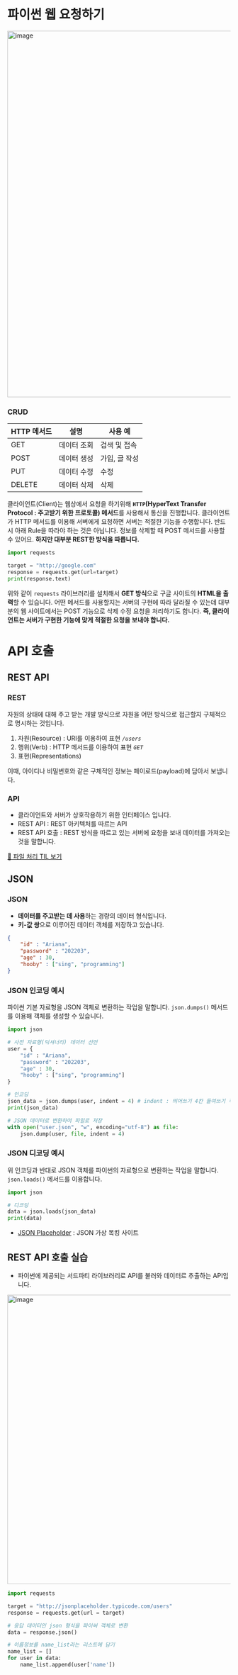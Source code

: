 # 파이썬 웹 요청하기

<img width="827" alt="image" src="https://user-images.githubusercontent.com/55238671/226222544-2f3eb7cc-42af-438b-a0e1-a87d50a75669.png">


### CRUD
| HTTP 메서드 | 설명 | 사용 예 |
| --- | --- | --- |
| GET | 데이터 조회 | 검색 및 접속 |
| POST | 데이터 생성 | 가입, 글 작성 |
| PUT | 데이터 수정 | 수정 |
| DELETE | 데이터 삭제 | 삭제 |

클라이언트(Client)는 웹상에서 요청을 하기위해 **`HTTP`(HyperText Transfer Protocol : 주고받기 위한 프로토콜) 메서드**를 사용해서 통신을 진행합니다.
클라이언트가 HTTP 메서드를 이용해 서버에게 요청하면 서버는 적절한 기능을 수행합니다. 
반드시 아래 Rule을 따라야 하는 것은 아닙니다. 정보를 삭제할 때 POST 메서드를 사용할 수 있어요. **하지만 대부분 REST한 방식을 따릅니다.**

```python
import requests

target = "http://google.com"
response = requests.get(url=target)
print(response.text)
```

위와 같이 `requests` 라이브러리를 설치해서 **GET 방식**으로 구글 사이트의 **HTML을 출력**할 수 있습니다. 
어떤 메서드를 사용할지는 서버의 구현에 따라 달라질 수 있는데 대부분의 웹 사이트에서는 POST 기능으로 삭제 수정 요청을 처리하기도 합니다.
**즉, 클라이언트는 서버가 구현한 기능에 맞게 적절한 요청을 보내야 합니다.**

# API 호출

## REST API

### REST
자원의 상태에 대해 주고 받는 개발 방식으로 자원을 어떤 방식으로 접근할지 구체적으로 명시하는 것입니다.
1. 자원(Resource) : URI를 이용하여 표현 _`/users`_
2. 행위(Verb) : HTTP 메서드를 이용하여 표현 _`GET`_
3. 표현(Representations)

이때, 아이디나 비밀번호와 같은 구체적인 정보는 페이로드(payload)에 담아서 보냅니다.

### API
- 클라이언트와 서버가 상호작용하기 위한 인터페이스 입니다.
- REST API : REST 아키텍처를 따르는 API
- REST API 호출 : REST 방식을 따르고 있는 서버에 요청을 보내 데이터를 가져오는 것을 말합니다.

[📌 파일 처리 TIL 보기](https://github.com/dustin-kang/Programming-Team-Notes/wiki/File-Management)

## JSON

### JSON
- **데이터를 주고받는 데 사용**하는 경량의 데이터 형식입니다. 
- **키-값 쌍**으로 이루어진 데이터 객체를 저장하고 있습니다.
```json
{
    "id" : "Ariana",
    "password" : "202203",
    "age" : 30,
    "hooby" : ["sing", "programming"]
}
```

### JSON 인코딩 예시
파이썬 기본 자료형을 JSON 객체로 변환하는 작업을 말합니다. `json.dumps()` 메서드를 이용해 객체를 생성할 수 있습니다.
```python
import json

# 사전 자료형(딕셔너리) 데이터 선언
user = {
    "id" : "Ariana",
    "password" : "202203",
    "age" : 30,
    "hooby" : ["sing", "programming"]
}

# 인코딩
json_data = json.dumps(user, indent = 4) # indent : 띄어쓰기 4칸 들여쓰기 적용
print(json_data)

# JSON 데이터로 변환하여 파일로 저장
with open("user.json", "w", encoding="utf-8") as file: 
    json.dump(user, file, indent = 4)
```

### JSON 디코딩 예시
위 인코딩과 반대로 JSON 객체를 파이썬의 자료형으로 변환하는 작업을 말합니다. `json.loads()` 메서드를 이용합니다.

```python
import json

# 디코딩
data = json.loads(json_data)
print(data)
```

- [JSON Placeholder](https://jsonplaceholder.typicode.com) : JSON 가상 목킹 사이트


## REST API 호출 실습

- 파이썬에 제공되는 서드파티 라이브러리로 API를 불러와 데이터르 추출하는 API입니다.

<img width="653" alt="image" src="https://user-images.githubusercontent.com/55238671/236669948-a9cc725b-6462-4c46-a132-9d13cc2b4146.png">


```python
import requests

target = "http://jsonplaceholder.typicode.com/users"
response = requests.get(url = target)

# 응답 데이터인 json 형식을 파이써 객체로 변환
data = response.json()

# 이름정보를 name_list라는 리스트에 담기
name_list = []
for user in data:
    name_list.append(user['name']) 
```
